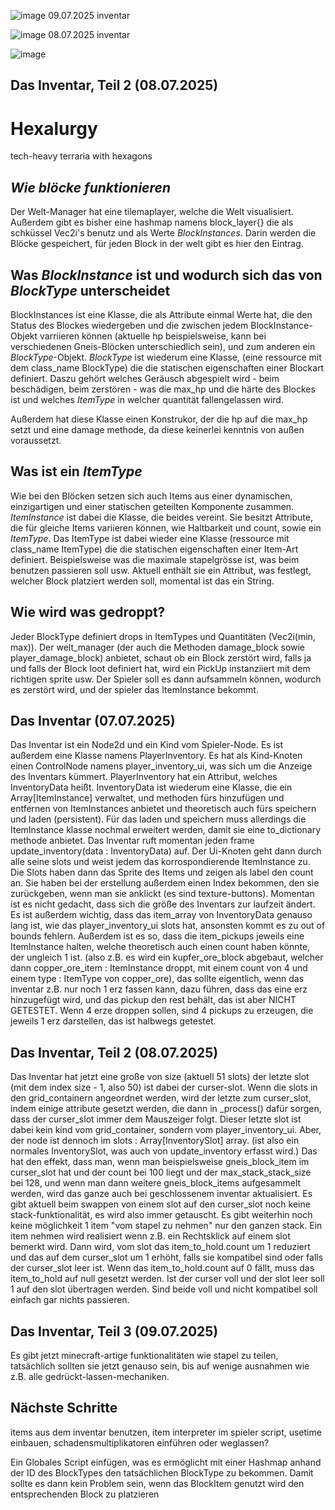 ![image](https://github.com/user-attachments/assets/ff806f0b-91d3-4f05-a2fd-42ade6d915a9)
09.07.2025 inventar

![image](https://github.com/user-attachments/assets/e7467f7d-092d-415f-b67f-4432f4222e7d)
08.07.2025 inventar

![image](https://github.com/user-attachments/assets/a26af0ad-4610-4eec-a90e-5ee1adedffe0)






Das Inventar, Teil 2 (08.07.2025)
---------------


# Hexalurgy
tech-heavy terraria with hexagons


*Wie blöcke funktionieren*
--------------------------
Der Welt-Manager hat eine tilemaplayer, welche die Welt visualisiert.
Außerdem gibt es bisher eine hashmap namens block_layer{} die als schküssel Vec2i's benutz und als Werte *BlockInstances*. Darin werden die Blöcke gespeichert, für jeden Block in der welt gibt es hier den Eintrag.


Was *BlockInstance* ist und wodurch sich das von *BlockType* unterscheidet
--------------------------------------------------------------------------

BlockInstances ist eine Klasse, die als Attribute einmal Werte hat, die den Status des Blockes wiedergeben und die zwischen jedem BlockInstance-Objekt varriieren können (aktuelle hp beispielsweise, kann bei verschiedenen Gneis-Blöcken unterschiedlich sein), und zum anderen ein *BlockType*-Objekt. *BlockType* ist wiederum eine Klasse, (eine ressource mit dem class_name BlockType) die die statischen eigenschaften einer Blockart definiert. 
Daszu gehört welches Geräusch abgespielt wird - beim beschädigen, beim zerstören - was die max_hp und die härte des Blockes ist und welches *ItemType* in welcher quantität fallengelassen wird. 

Außerdem hat diese Klasse einen Konstrukor, der die hp auf die max_hp setzt und eine damage methode, da diese keinerlei kenntnis von außen voraussetzt. 

Was ist ein *ItemType*
----------------------

Wie bei den Blöcken setzen sich auch Items aus einer dynamischen, einzigartigen und einer statischen geteilten Komponente zusammen. *ItemInstance* ist dabei die Klasse, die beides vereint. Sie besitzt Attribute, die für gleiche Items variieren können, wie Haltbarkeit und count, sowie ein *ItemType*. Das ItemType ist dabei wieder eine Klasse (ressource mit class_name ItemType) die die statischen eigenschaften einer Item-Art definiert. Beispielsweise was die maximale stapelgrösse ist, was beim benutzen passieren soll usw. Aktuell enthält sie ein Attribut, was festlegt, welcher Block platziert werden soll, momental ist das ein String. 


Wie wird was gedroppt?
----------------------

Jeder BlockType definiert drops in ItemTypes und Quantitäten (Vec2i(min, max)). Der welt_manager (der auch die Methoden damage_block sowie player_damage_block) anbietet, schaut ob ein Block zerstört wird, falls ja und falls
der Block loot definiert hat, wird ein PickUp instanziiert mit dem richtigen sprite usw. Der Spieler soll es dann aufsammeln können, wodurch es zerstört wird, und der spieler das ItemInstance bekommt. 

Das Inventar (07.07.2025)
---------------

Das Inventar ist ein Node2d und ein Kind vom Spieler-Node. Es ist außerdem eine Klasse namens PlayerInventory. Es hat als Kind-Knoten einen ControlNode namens player_inventory_ui, was sich um die Anzeige des Inventars kümmert. 
PlayerInventory hat ein Attribut, welches InventoryData heißt. InventoryData ist wiederum eine Klasse, die ein Array[ItemInstance] verwaltet, und methoden fürs hinzufügen und entfernen von ItemInstances anbietet und theoretisch auch fürs speichern und laden (persistent). Für das laden und speichern muss allerdings die ItemInstance klasse nochmal erweitert werden, damit sie eine to_dictionary methode anbietet. Das Inventar ruft momentan jeden frame update_inventory(data : InventoryData) auf. Der Ui-Knoten geht dann durch alle seine slots und weist jedem das korrospondierende ItemInstance zu. Die Slots haben dann das Sprite des Items und zeigen als label den count an. Sie haben bei der erstellung außerdem einen Index bekommen, den sie zurückgeben, wenn man sie anklickt (es sind texture-buttons). Momentan ist es nicht gedacht, dass sich die größe des Inventars zur laufzeit ändert. Es ist außerdem wichtig, dass das item_array von InventoryData genauso lang ist, wie das player_inventory_ui slots hat, ansonsten kommt es zu out of bounds fehlern. Außerdem ist es so, dass die item_pickups jeweils eine ItemInstance halten, welche theoretisch auch einen count haben könnte, der ungleich 1 ist. (also z.B. es wird ein kupfer_ore_block abgebaut, welcher dann copper_ore_item : ItemInstance droppt, mit einem count von 4 und einem type : ItemType von copper_ore), das sollte eigentlich, wenn das inventar z.B. nur noch 1 erz fassen kann, dazu führen, dass das eine erz hinzugefügt wird, und das pickup den rest behält, das ist aber NICHT GETESTET. Wenn 4 erze droppen sollen, sind 4 pickups zu erzeugen, die jeweils 1 erz darstellen, das ist halbwegs getestet. 

Das Inventar, Teil 2 (08.07.2025)
---------------

Das Inventar hat jetzt eine große von size (aktuell 51 slots) der letzte slot (mit dem index size - 1, also 50) ist dabei der curser-slot. Wenn die slots in den grid_containern angeordnet werden, wird der letzte zum curser_slot, indem einige attribute gesetzt werden, die dann in _process() dafür sorgen, dass der curser_slot immer dem Mauszeiger folgt. Dieser letzte slot ist dabei kein kind vom grid_container, sondern vom player_inventory_ui. Aber, der node ist dennoch im slots : Array[InventorySlot] array. (ist also ein normales InventorySlot, was auch von update_inventory erfasst wird.) Das hat den effekt, dass man, wenn man beispielsweise gneis_block_item im curser_slot hat und der count bei 100 liegt und der max_stack_stack_size bei 128, und wenn man dann weitere gneis_block_items aufgesammelt werden, wird das ganze auch bei geschlossenem inventar aktualisiert. Es gibt aktuell beim swappen von einem slot auf den curser_slot noch keine stack-funktionalität, es wird also immer getauscht. Es gibt weiterhin noch keine möglichkeit 1 item "vom stapel zu nehmen" nur den ganzen stack. Ein item nehmen wird realisiert wenn z.B. ein Rechtsklick auf einem slot bemerkt wird. Dann wird, vom slot das item_to_hold.count um 1 reduziert und das auf dem curser_slot um 1 erhöht, falls sie kompatibel sind oder falls der curser_slot leer ist. Wenn das item_to_hold.count auf 0 fällt, muss das item_to_hold auf null gesetzt werden. Ist der curser voll und der slot leer soll 1 auf den slot übertragen werden. Sind beide voll und nicht kompatibel soll einfach gar nichts passieren. 

Das Inventar, Teil 3 (09.07.2025)
---------------

Es gibt jetzt minecraft-artige funktionalitäten wie stapel zu teilen, tatsächlich sollten sie jetzt genauso sein, bis auf wenige ausnahmen wie z.B. alle gedrückt-lassen-mechaniken. 

Nächste Schritte
----------------


items aus dem inventar benutzen, item interpreter im spieler script, usetime einbauen, schadensmultiplikatoren einführen oder weglassen? 

Ein Globales Script einfügen, was es ermöglicht mit einer Hashmap anhand der ID des BlockTypes den tatsächlichen BlockType zu bekommen. Damit sollte es dann kein Problem sein, wenn das BlockItem genutzt wird den entsprechenden Block zu platzieren


